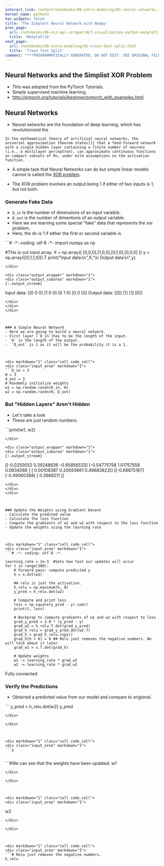 ```yaml
---
interact_link: content/notebooks/08-intro-modeling/01-neural-networks.ipynb
kernel_name: python3
has_widgets: false
title: 'The Simplest Neural Network with Numpy'
prev_page:
  url: /notebooks/06-viz-api-scraper/ALT-visualization-python-matplotlib.html
  title: 'Matplotlib'
next_page:
  url: /notebooks/08-intro-modeling/02-train-test-split.html
  title: 'Train Test Split'
comment: "***PROGRAMMATICALLY GENERATED, DO NOT EDIT. SEE ORIGINAL FILES IN /content***"
---
```



## Neural Networks and the Simplist XOR Problem
- This was adopted from the PyTorch Tutorials. 
- Simple supervised machine learning.
- http://pytorch.org/tutorials/beginner/pytorch_with_examples.html



## Neural Networks
- Neural networks are the foundation of deep learning, which has revolutionized the 

```In the mathematical theory of artificial neural networks, the universal approximation theorem states[1] that a feed-forward network with a single hidden layer containing a finite number of neurons (i.e., a multilayer perceptron), can approximate continuous functions on compact subsets of Rn, under mild assumptions on the activation function.```

- A simple task that Neural Networks can do but simple linear models cannot is called the [XOR problem](https://medium.com/@jayeshbahire/the-xor-problem-in-neural-networks-50006411840b).

- The XOR problem involves an output being 1 if either of two inputs is 1, but not both. 



### Generate Fake Data
- `D_in` is the number of dimensions of an input varaible.
- `D_out` is the number of dimentions of an output variable.
- Here we are learning some special "fake" data that represents the xor problem. 
- Here, the dv is 1 if either the first or second variable is 




<div markdown="1" class="cell code_cell">
<div class="input_area" markdown="1">
```# -*- coding: utf-8 -*-
import numpy as np

#This is out input array. 
X = np.array([ [0,0,0],[1,0,0],[0,1,0],[0,0,0] ])
y = np.array([[0,1,1,0]]).T
print("Input data:\n",X,"\n Output data:\n",y)

```
</div>

<div class="output_wrapper" markdown="1">
<div class="output_subarea" markdown="1">
{:.output_stream}
```
Input data:
 [[0 0 0]
 [1 0 0]
 [0 1 0]
 [0 0 0]] 
 Output data:
 [[0]
 [1]
 [1]
 [0]]
```
</div>
</div>
</div>



### A Simple Neural Network
- Here we are going to build a neural network. 
- First layer (`D_in`)has to be the length of the input.
- `H` is the length of the output.
-  `D_out` is 1 as it will be the probability it is a 1.



<div markdown="1" class="cell code_cell">
<div class="input_area" markdown="1">
```D_in = 3 
H = 3
d_out = 3
# Randomly initialize weights
w1 = np.random.randn(D_in, H)
w2 = np.random.randn(H, D_out)

```
</div>

</div>



### But "Hidden Layers" Aren't Hidden
- Let's take a look 
- These are just random numbers.



<div markdown="1" class="cell code_cell">
<div class="input_area" markdown="1">
```print(w1, w2)

```
</div>

<div class="output_wrapper" markdown="1">
<div class="output_subarea" markdown="1">
{:.output_stream}
```
[[-0.0250052   0.39248636 -0.95856533]
 [-0.54775758  1.01757558  0.0834066 ]
 [ 0.00108387  0.20093661  0.49683823]] [[-0.68675167]
 [-0.49060388]
 [ 0.3668211 ]]
```
</div>
</div>
</div>



### Update the Weights using Gradient Decent
- Calculate the predited value
- Calculate the loss function
- Compute the gradients of w1 and w2 with respect to the loss function
- Update the weights using the learning rate 



<div markdown="1" class="cell code_cell">
<div class="input_area" markdown="1">
```# -*- coding: utf-8 -*-

learning_rate = 1e-3  #Sets how fast our updates will occur
for t in range(300):
    # Forward pass: compute predicted y
    h = x.dot(w1)
    
    #A relu is just the activation.
    h_relu = np.maximum(h, 0)
    y_pred = h_relu.dot(w2)

    # Compute and print loss
    loss = np.square(y_pred - y).sum()
    print(t, loss)

    # Backprop to compute gradients of w1 and w2 with respect to loss
    grad_y_pred = 2.0 * (y_pred - y)
    grad_w2 = h_relu.T.dot(grad_y_pred)
    grad_h_relu = grad_y_pred.dot(w2.T)
    grad_h = grad_h_relu.copy()
    grad_h[h < 0] = 0 ## Relu just removes the negative numbers. We will talk about it later.
    grad_w1 = x.T.dot(grad_h)

    # Update weights
    w1 -= learning_rate * grad_w1
    w2 -= learning_rate * grad_w2

```
</div>

</div>



Fully connected 



### Verify the Predictions
- Obtained a predicted value from our model and compare to origional. 



<div markdown="1" class="cell code_cell">
<div class="input_area" markdown="1">
```
y_pred = h_relu.dot(w2)
y_pred

```
</div>

</div>



<div markdown="1" class="cell code_cell">
<div class="input_area" markdown="1">
```y


```
</div>

</div>



<div markdown="1" class="cell code_cell">
<div class="input_area" markdown="1">
```#We can see that the weights have been updated. 
w1

```
</div>

</div>



<div markdown="1" class="cell code_cell">
<div class="input_area" markdown="1">
```
w2

```
</div>

</div>



<div markdown="1" class="cell code_cell">
<div class="input_area" markdown="1">
```# Relu just removes the negative numbers.  
h_relu

```
</div>

</div>

